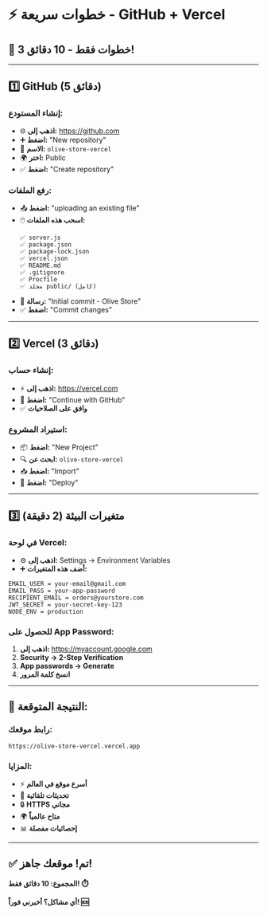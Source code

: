 # ⚡ خطوات سريعة - GitHub + Vercel

## 🚀 **3 خطوات فقط - 10 دقائق!**

---

## 1️⃣ **GitHub (5 دقائق)**

### **إنشاء المستودع:**
- 🌐 **اذهب إلى:** https://github.com
- ➕ **اضغط:** "New repository"
- 📝 **الاسم:** `olive-store-vercel`
- 🌍 **اختر:** Public
- ✅ **اضغط:** "Create repository"

### **رفع الملفات:**
- 📤 **اضغط:** "uploading an existing file"
- 🖱️ **اسحب هذه الملفات:**
  ```
  ✅ server.js
  ✅ package.json
  ✅ package-lock.json
  ✅ vercel.json
  ✅ README.md
  ✅ .gitignore
  ✅ Procfile
  ✅ مجلد public/ (كامل)
  ```
- 💬 **رسالة:** "Initial commit - Olive Store"
- ✅ **اضغط:** "Commit changes"

---

## 2️⃣ **Vercel (3 دقائق)**

### **إنشاء حساب:**
- ⚡ **اذهب إلى:** https://vercel.com
- 🔗 **اضغط:** "Continue with GitHub"
- ✅ **وافق على الصلاحيات**

### **استيراد المشروع:**
- 📦 **اضغط:** "New Project"
- 🔍 **ابحث عن:** `olive-store-vercel`
- 📥 **اضغط:** "Import"
- 🚀 **اضغط:** "Deploy"

---

## 3️⃣ **متغيرات البيئة (2 دقيقة)**

### **في لوحة Vercel:**
- ⚙️ **اذهب إلى:** Settings → Environment Variables
- ➕ **أضف هذه المتغيرات:**

```
EMAIL_USER = your-email@gmail.com
EMAIL_PASS = your-app-password
RECIPIENT_EMAIL = orders@yourstore.com
JWT_SECRET = your-secret-key-123
NODE_ENV = production
```

### **للحصول على App Password:**
1. **اذهب إلى:** https://myaccount.google.com
2. **Security → 2-Step Verification**
3. **App passwords → Generate**
4. **انسخ كلمة المرور**

---

## 🎯 **النتيجة المتوقعة:**

### **رابط موقعك:**
```
https://olive-store-vercel.vercel.app
```

### **المزايا:**
- ⚡ **أسرع موقع في العالم**
- 🔄 **تحديثات تلقائية**
- 🔒 **HTTPS مجاني**
- 🌍 **متاح عالمياً**
- 📊 **إحصائيات مفصلة**

---

## ✅ **تم! موقعك جاهز!**

**المجموع: 10 دقائق فقط! ⏱️**

**أي مشاكل؟ أخبرني فوراً! 🆘**